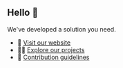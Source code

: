 ## Hello 👋
We've developed a solution you need.

* 🙋‍ [Visit our website](https://orbesoft.com.br/)
* 👩‍💻 [Explore our projects](https://github.com/orgs/orbe-soft/projects/1)
* 🌈 [Contribution guidelines](/profile/CONTRIBUTING.md)
